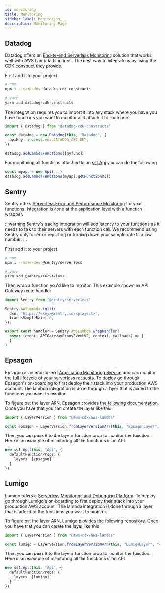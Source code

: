 ```yaml
---
id: monitoring
title: Monitoring
sidebar_label: Monitoring
description: Monitoring Page
---
```


## Datadog

Datadog offers an [End-to-end Serverless Monitoring](https://www.datadoghq.com/product/serverless-monitoring/) solution that works well with AWS Lambda functions. The best way to integrate is by using the CDK construct they provide.

First add it to your project

```bash
# npm
npm i --save-dev datadog-cdk-constructs

# yarn
yarn add datadog-cdk-constructs
```

The integration requires you to import it into any stack where you have you have functions you want to monitor and attach it to each one.

```ts
import { Datadog } from "datadog-cdk-constructs"

const datadog = new Datadog(this, "Datadog", {
  apiKey: process.env.DATADOG_API_KEY,
})

datadog.addLambdaFunctions([myfunc])

```

For monitoring all functions attached to an [sst.Api](/constructs/Api) you can do the following
```ts
const myapi = new Api(...)
datadog.addLambdaFunctions(myapi.getFunctions())
```

## Sentry
Sentry offers [Serverless Error and Performance Monitoring](https://sentry.io/for/serverless/) for your functions. Integration is done at the application level with a function wrapper.

:::warning
Sentry's tracing integration will add latency to your functions as it needs to talk to their servers with each function call. We recommend using Sentry only for error reporting or turning down your sample rate to a low number.
:::


First add it to your project

```bash
# npm
npm i --save-dev @sentry/serverless

# yarn
yarn add @sentry/serverless
```

Then wrap a function you'd like to monitor. This example shows an API Gateway route handler

```ts
import Sentry from "@sentry/serverless"

Sentry.AWSLambda.init({
  dsn: 'https://<key>@sentry.io/<project>',
  tracesSampleRate: 0,
});

export const handler = Sentry.AWSLambda.wrapHandler(
  async (event: APIGatewayProxyEventV2, context, callback) => {
  }
)

```

## Epsagon
Epsagon is an end-to-end [Application Monitoring Service](https://epsagon.com/) and can monitor the full lifecycle of your serverless requests. To deploy go through Epsagon's on-boarding to first deploy their stack into your production AWS account. The lambda integration is done through a layer that is added to the functions you want to monitor.

To figure out the layer ARN, Epsagon provides [the following documentation](https://docs.epsagon.com/docs/aws-lambda-layer#using-epsagons-layers-in-lambda). Once you have that you can create the layer like this
```ts
import { LayerVersion } from "@aws-cdk/aws-lambda"

const epsagon = LayerVersion.fromLayerVersionArn(this, "EpsagonLayer", "<ARN>")
```

Then you can pass it to the layers function prop to monitor the function. Here is an example of monitoring all the functions in an API

```ts
new sst.Api(this, "Api", {
  defaultFunctionProps: {
    layers: [epsagon]
  }
})
```

## Lumigo
Lumigo offers a [Serverless Monitoring and Debugging Platform](https://lumigo.io/). To deploy go through Lumigo's on-boarding to first deploy their stack into your production AWS account. The lambda integration is done through a layer that is added to the functions you want to monitor.

To figure out the layer ARN, Lumigo provides [the following repository](https://github.com/lumigo-io/lumigo-node/tree/master/layers). Once you have that you can create the layer like this
```ts
import { LayerVersion } from "@aws-cdk/aws-lambda"

const lumigo = LayerVersion.fromLayerVersionArn(this, "LumigoLayer", "<ARN>")
```

Then you can pass it to the layers function prop to monitor the function. Here is an example of monitoring all the functions in an API

```ts
new sst.Api(this, "Api", {
  defaultFunctionProps: {
    layers: [lumigo]
  }
})
```
